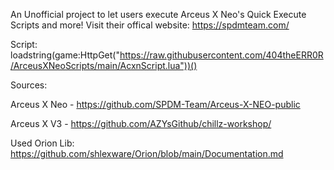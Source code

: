 An Unofficial project to let users execute Arceus X Neo's Quick Execute Scripts and more! Visit their offical website: https://spdmteam.com/

Script:
loadstring(game:HttpGet("https://raw.githubusercontent.com/404theERR0R/ArceusXNeoScripts/main/AcxnScript.lua"))()

Sources:

Arceus X Neo - https://github.com/SPDM-Team/Arceus-X-NEO-public

Arceus X V3 - https://github.com/AZYsGithub/chillz-workshop/

Used Orion Lib: https://github.com/shlexware/Orion/blob/main/Documentation.md
